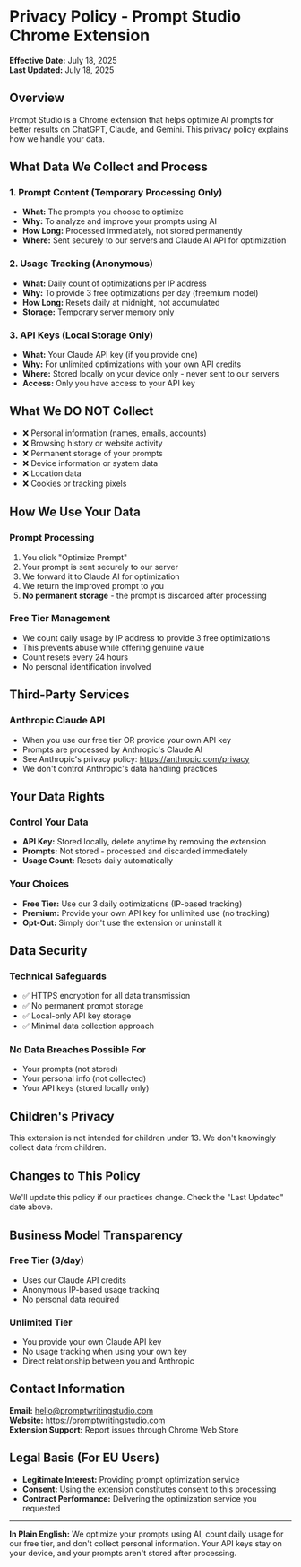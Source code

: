 # Privacy Policy - Prompt Studio Chrome Extension

**Effective Date:** July 18, 2025  
**Last Updated:** July 18, 2025

## Overview

Prompt Studio is a Chrome extension that helps optimize AI prompts for better results on ChatGPT, Claude, and Gemini. This privacy policy explains how we handle your data.

## What Data We Collect and Process

### 1. Prompt Content (Temporary Processing Only)
- **What:** The prompts you choose to optimize
- **Why:** To analyze and improve your prompts using AI
- **How Long:** Processed immediately, not stored permanently
- **Where:** Sent securely to our servers and Claude AI API for optimization

### 2. Usage Tracking (Anonymous)
- **What:** Daily count of optimizations per IP address
- **Why:** To provide 3 free optimizations per day (freemium model)
- **How Long:** Resets daily at midnight, not accumulated
- **Storage:** Temporary server memory only

### 3. API Keys (Local Storage Only)
- **What:** Your Claude API key (if you provide one)
- **Why:** For unlimited optimizations with your own API credits
- **Where:** Stored locally on your device only - never sent to our servers
- **Access:** Only you have access to your API key

## What We DO NOT Collect

- ❌ Personal information (names, emails, accounts)
- ❌ Browsing history or website activity
- ❌ Permanent storage of your prompts
- ❌ Device information or system data
- ❌ Location data
- ❌ Cookies or tracking pixels

## How We Use Your Data

### Prompt Processing
1. You click "Optimize Prompt"
2. Your prompt is sent securely to our server
3. We forward it to Claude AI for optimization
4. We return the improved prompt to you
5. **No permanent storage** - the prompt is discarded after processing

### Free Tier Management
- We count daily usage by IP address to provide 3 free optimizations
- This prevents abuse while offering genuine value
- Count resets every 24 hours
- No personal identification involved

## Third-Party Services

### Anthropic Claude API
- When you use our free tier OR provide your own API key
- Prompts are processed by Anthropic's Claude AI
- See Anthropic's privacy policy: https://anthropic.com/privacy
- We don't control Anthropic's data handling practices

## Your Data Rights

### Control Your Data
- **API Key:** Stored locally, delete anytime by removing the extension
- **Prompts:** Not stored - processed and discarded immediately
- **Usage Count:** Resets daily automatically

### Your Choices
- **Free Tier:** Use our 3 daily optimizations (IP-based tracking)
- **Premium:** Provide your own API key for unlimited use (no tracking)
- **Opt-Out:** Simply don't use the extension or uninstall it

## Data Security

### Technical Safeguards
- ✅ HTTPS encryption for all data transmission
- ✅ No permanent prompt storage
- ✅ Local-only API key storage
- ✅ Minimal data collection approach

### No Data Breaches Possible For
- Your prompts (not stored)
- Your personal info (not collected)
- Your API keys (stored locally only)

## Children's Privacy

This extension is not intended for children under 13. We don't knowingly collect data from children.

## Changes to This Policy

We'll update this policy if our practices change. Check the "Last Updated" date above.

## Business Model Transparency

### Free Tier (3/day)
- Uses our Claude API credits
- Anonymous IP-based usage tracking
- No personal data required

### Unlimited Tier
- You provide your own Claude API key
- No usage tracking when using your own key
- Direct relationship between you and Anthropic

## Contact Information

**Email:** hello@promptwritingstudio.com  
**Website:** https://promptwritingstudio.com  
**Extension Support:** Report issues through Chrome Web Store

## Legal Basis (For EU Users)

- **Legitimate Interest:** Providing prompt optimization service
- **Consent:** Using the extension constitutes consent to this processing
- **Contract Performance:** Delivering the optimization service you requested

---

**In Plain English:** We optimize your prompts using AI, count daily usage for our free tier, and don't collect personal information. Your API keys stay on your device, and your prompts aren't stored after processing. 